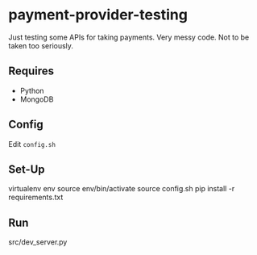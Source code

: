 # payment-provider-testing

Just testing some APIs for taking payments.
Very messy code. 
Not to be taken too seriously. 

## Requires
* Python
* MongoDB

## Config
Edit `config.sh`

## Set-Up
virtualenv env
source env/bin/activate
source config.sh
pip install -r requirements.txt


## Run
src/dev_server.py
